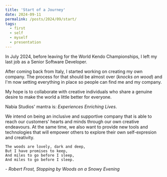 ```yaml
---
title: 'Start of a Journey'
date: 2024-09-11
permalink: /posts/2024/09/start/
tags:
  - first
  - self
  - myself
  - presentation
---
```


In July 2024, before leaving for the World Kendo Championships, I left my last job as a Senior Software Developer.

After coming back from Italy, I started working on creating my own company. The process for that should be almost over (*knocks on wood*) and I'm now setting everything in place so people can find me and my company.

My hope is to collaborate with creative individuals who share a genuine desire to make the world a little better for everyone.

Nabia Studios' mantra is: *Experiences Enriching Lives*.

We intend on being an inclusive and supportive company that is able to reach our customers' hearts and minds through our own creative endeavours. At the same time, we also want to provide new tools and technologies that will empower others to explore their own self-expresion and creativity.

~~~~
The woods are lovely, dark and deep,
But I have promises to keep,
And miles to go before I sleep,
And miles to go before I sleep.
~~~~
*- Robert Frost, Stopping by Woods on a Snowy Evening*
